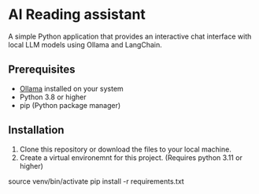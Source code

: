 # AI Reading assistant

A simple Python application that provides an interactive chat interface with local LLM models using Ollama and LangChain.

## Prerequisites

- [Ollama](https://ollama.ai/) installed on your system
- Python 3.8 or higher
- pip (Python package manager)

## Installation

1. Clone this repository or download the files to your local machine.
2. Create a virtual environemnt for this project. (Requires python 3.11 or higher)

source venv/bin/activate
pip install -r requirements.txt
